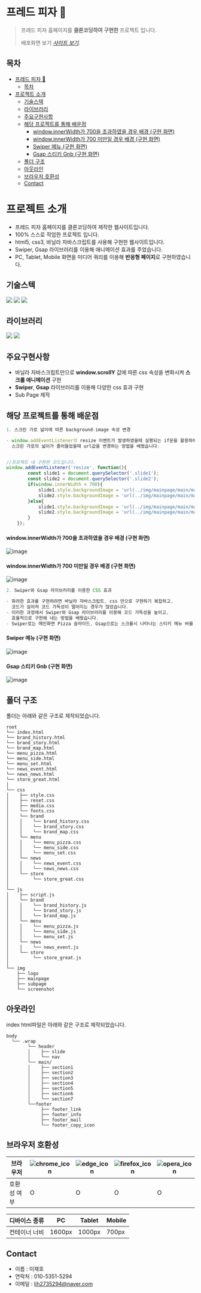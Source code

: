# 프레드 피자 🍕

> 프레드 피자 홈페이지를 **클론코딩하여 구현한** 프로젝트 입니다.
> 
> 배포화면 보기 [_사이트 보기_](https://leejaeho0104.github.io/PROJECT2/). 
> 
## 목차
- [프레드 피자 🍕](#프레드-피자-)
  - [목차](#목차)
- [프로젝트 소개](#프로젝트-소개)
  - [기술스텍](#기술스텍)
  - [라이브러리](#라이브러리)
  - [주요구현사항](#주요구현사항)
  - [해당 프로젝트를 통해 배운점](#해당-프로젝트를-통해-배운점)
      - [window.innerWidth가 700을 초과하였을 경우 배경 (구현 화면)](#windowinnerwidth가-700을-초과하였을-경우-배경-구현-화면)
      - [window.innerWidth가 700 미만일 경우 배경 (구현 화면)](#windowinnerwidth가-700-미만일-경우-배경-구현-화면)
      - [Swiper 메뉴 (구현 화면)](#swiper-메뉴-구현-화면)
      - [Gsap 스티키 Gnb (구현 화면)](#gsap-스티키-gnb-구현-화면)
  - [폴더 구조](#폴더-구조)
  - [아웃라인](#아웃라인)
  - [브라우저 호환성](#브라우저-호환성)
  - [Contact](#contact)
<!-- * [License](#license) -->


# 프로젝트 소개
- 프레드 피자 홈페이지를 클론코딩하여 제작한 웹사이트입니다.
- 100% 스스로 작업한 프로젝트 입니다.
- html5, css3, 바닐라 자바스크립트를 사용해 구현한 웹사이트입니다.
- Swiper, Gsap 라이브러리를 이용해 애니메이션 효과를 주었습니다.
- PC, Tablet, Mobile 화면을 미디어 쿼리를 이용해 **반응형 페이지**로 구현하였습니다.


## 기술스텍
<img src="https://img.shields.io/badge/html5-E34F26?style=for-the-badge&logo=html5&logoColor=white">
<img src="https://img.shields.io/badge/css3-1572B6?style=for-the-badge&logo=css3&logoColor=white">
<img src="https://img.shields.io/badge/JS-F7DF1E?style=for-the-badge&logo=javascript&logoColor=white">

## 라이브러리
<img src="https://img.shields.io/badge/swiper-6332F6?style=for-the-badge&logo=swiper&logoColor=white">
<img src="https://img.shields.io/badge/gsap-139C5A?style=for-the-badge&logo=google&logoColor=white">


## 주요구현사항
- 바닐라 자바스크립트만으로 **window.scrollY** 값에 따른 css 속성을 변화시켜 **스크롤 애니메이션** 구현
- **Swiper**, **Gsap** 라이브러리를 이용해 다양한 css 효과 구현
- Sub Page 제작


## 해당 프로젝트를 통해 배운점

```javascript
1. 스크린 가로 넓이에 따른 background-image 속성 변경

- window.addEventListener의 resize 이벤트가 발생하였을때 실행되는 if문을 활용하여 
  스크린 가로의 넓이가 줄어들었을때 url값을 변경하는 방법을 배웠습니다.


//프로젝트 내 구현한 코드입니다.
window.addEventListener('resize', function(){
        const slide1 = document.querySelector('.slide1');
        const slide2 = document.querySelector('.slide2');
        if(window.innerWidth < 700){
            slide1.style.backgroundImage = 'url(../img/mainpage/main/main_banner_m1.png)';
            slide2.style.backgroundImage = 'url(../img/mainpage/main/main_banner_m2.png)';
        }else{
            slide1.style.backgroundImage = 'url(../img/mainpage/main/main_banner_pc1.png)';
            slide2.style.backgroundImage = 'url(../img/mainpage/main/main_banner_pc2.jpg)';
        }
    });
```
#### window.innerWidth가 700을 초과하였을 경우 배경 (구현 화면)
![image](https://github.com/LeeJaeHo0104/PROJECT__1/assets/151009272/97fb2b46-a1bb-4ac1-94b6-d2b2bb28f7d3)

#### window.innerWidth가 700 미만일 경우 배경 (구현 화면)
![image](https://github.com/LeeJaeHo0104/PROJECT__1/assets/151009272/e44acc4e-3e78-4936-b225-d9bca8063255)


```javascript
2. Swiper와 Gsap 라이브러리를 이용한 CSS 효과

- 화려한 효과를 구현하려면 바닐라 자바스크립트, css 만으로 구현하기 복잡하고, 
  코드가 길어져 코드 가독성이 떨어지는 경우가 많았습니다.
- 이러한 과정에서 Swiper와 Gsap 라이브러리를 이용해 코드 가독성을 높이고,
  효율적으로 구현해 내는 방법을 배웠습니다.
- Swiper로는 메인화면 Pizza 슬라이드, Gsap으로는 스크롤시 나타나는 스티키 메뉴 바를 제작하였습니다.
```
#### Swiper 메뉴 (구현 화면)
![image](https://github.com/LeeJaeHo0104/PROJECT__1/assets/151009272/9a82a9dc-4a5e-4bb3-9080-b842bc992c78)
#### Gsap 스티키 Gnb (구현 화면)
![image](https://github.com/LeeJaeHo0104/PROJECT__1/assets/151009272/a520b48b-04d2-46fd-a1c5-3bcd174fc40d)


## 폴더 구조

폴더는 아래와 같은 구조로 제작되었습니다.
```
root
└── index.html
└── brand_history.html
└── brand_story.html
└── brand_map.html
└── menu_pizza.html
└── menu_side.html
└── menu_set.html
└── news_event.html
└── news_news.html
└── store_great.html
│
└── css
│    ├── style.css
│    ├── reset.css
│    ├── media.css
│    └── fonts.css
│    └── brand
│    │    └── brand_history.css
│    │    └── brand_story.css
│    │    └── brand_map.css
│    └── menu
│    │    └── menu_pizza.css
│    │    └── menu_side.css
│    │    └── menu_set.css
│    └── news
│    │    └── news_event.css
│    │    └── news_news.css
│    └── store
│         └── store_great.css
│
└── js
│    ├── script.js
│    └── brand
│    │    └── brand_history.js
│    │    └── brand_story.js
│    │    └── brand_map.js
│    └── menu
│    │    └── menu_pizza.js
│    │    └── menu_side.js
│    │    └── menu_set.js
│    └── news
│    │    └── news_event.js
│    └── store
│         └── store_great.js
│
└── img
    ├── logo
    ├── mainpage
    ├── subpage
    └── screenshot
```

## 아웃라인
index html파일은 아래와 같은 구조로 제작되었습니다.
```
body
  └── .wrap
        └── header
        │    ├── slide
        │    └── nav
        └── main/
        │    ├── section1
        │    ├── section2
        │    ├── section3
        │    ├── section4
        │    ├── section5
        │    ├── section6
        │    └── section7
        └──footer
             ├── footer_link
             ├── footer_info
             ├── footer_mail
             └── footer_copy_icon
```

## 브라우저 호환성
|브라우저|![chrome_icon](https://github.com/LeeJaeHo0104/PROJECT__1/assets/151009272/3e912b12-1d18-4635-8f9c-9abba81cfb80)|![edge_icon](https://github.com/LeeJaeHo0104/PROJECT__1/assets/151009272/f494434e-b0bd-447f-a3b1-6e7fc9e41d17)|![firefox_icon](https://github.com/LeeJaeHo0104/PROJECT__1/assets/151009272/6da83ea9-6744-422a-8929-a771dd20d94a)|![opera_icon](https://github.com/LeeJaeHo0104/PROJECT__1/assets/151009272/1fa4b9c9-9aa6-467f-bbc6-1fc46959c053)
|---|---|---|---|---|
|호환성 여부|O|O|O|O|

<!-- 반응형 -->
|디바이스 종류|PC|Tablet|Mobile|
|---|---|---|---
|컨테이너 너비|1600px|1000px|700px


## Contact
- 이름 : 이재호
- 연락처 : 010-5351-5294
- 이메일 : ljh2735294@naver.com